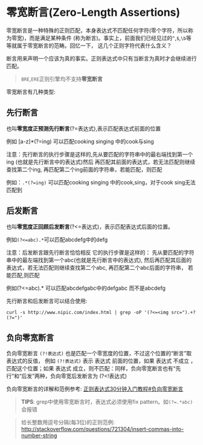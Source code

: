 # 零宽断言(Zero-Length Assertions)

零宽断言是一种特殊的正则匹配，本身表达式不匹配任何字符(零个字符，所以称为零宽)，而是满足某种条件
(称为断言)。事实上，前面我们已经见过的``^``,``$``,``\b``等等就属于零宽断言的范畴。回忆一下，
这几个正则字符代表什么含义？

断言用来声明一个应该为真的事实。正则表达式中只有当断言为真时才会继续进行匹配。

> ``BRE``,``ERE``正则引擎均不支持**零宽断言**

零宽断言有几种类型:

## 先行断言
也叫**零宽度正预测先行断言**(?=表达式),表示匹配表达式前面的位置

例如 [a-z]\*(?=ing) 可以匹配cooking singing 中的cook与sing

注意：先行断言的执行步骤是这样的,先从要匹配的字符串中的最右端找到第一个ing
(也就是先行断言中的表达式)然后 再匹配其前面的表达式，若无法匹配则继续查找第二个ing,
再匹配第二个ing前面的字符串，若能匹配，则匹配

例如：``.*(?=ing)`` 可以匹配cooking singing 中的cook,sing，对于cook sing无法匹配到

## 后发断言
也叫**零宽度正回顾后发断言**(?<=表达式)，表示匹配表达式后面的位置。

例如``(?<=abc).*``可以匹配abcdefg中的defg

注意：后发断言跟先行断言恰恰相反 它的执行步骤是这样的：
先从要匹配的字符串中的最左端找到第一个abc(也就是先行断言中的表达式),
然后再匹配其后面的表达式，若无法匹配则继续查找第二个abc, 再匹配第二个abc后面的字符串，
若能匹配,则匹配

例如(?<=abc).* 可以匹配abcdefgabc中的defgabc 而不是abcdefg

先行断言和后发断言可以结合使用:

    curl -s http://www.nipic.com/index.html | grep -oP '(?<=<img src=").+?(?=")'

## 负向零宽断言
负向零宽断言 ``(?!表达式)`` 也是匹配一个零宽度的位置，不过这个位置的“断言”取表达式的反值，
例如 ``(?!表达式)`` 表示 表达式 前面的位置，如果 表达式 不成立 ，匹配这个位置；如果 表达式 成立，则不匹配：同样，负向零宽断言也有“先行”和“后发”两种，负向零宽后发断言为 (?<!表达式)

负向零宽断言的详解和范例参考:
 [正则表达式30分钟入门教程#负向零宽断言](http://deerchao.net/tutorials/regex/regex.htm#negativelookaround)

> **TIPS**: grep中使用零宽断言时，表达式必须使用fix pattern。如``(?=.*abc)``会报错

> 给长整数用逗号分隔(每3位)的正则范例: http://stackoverflow.com/questions/721304/insert-commas-into-number-string
